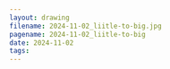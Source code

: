 ```yaml
---
layout: drawing
filename: 2024-11-02_liitle-to-big.jpg
pagename: 2024-11-02_liitle-to-big
date: 2024-11-02
tags:
---
```

